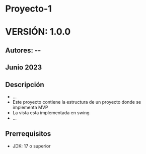 # Proyecto-1
# VERSIÓN: 1.0.0

## Autores: --
## Junio 2023

## Descripción

- ...
- Este proyecto contiene la estructura de un proyecto donde se implementa MVP
- La vista esta implementada en swing
- ...

## Prerrequisitos
- JDK: 17 o superior